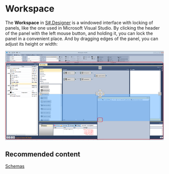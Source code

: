 # Workspace

The **Workspace** in [S\#.Designer](Designer.md) is a windowed interface with locking of panels, like the one used in Microsoft Visual Studio. By clicking the header of the panel with the left mouse button, and holding it, you can lock the panel in a convenient place. And by dragging edges of the panel, you can adjust its height or width:

![Designer Workspace 00](../images/Designer_Workspace_00.png)

## Recommended content

[Schemas](Designer_Panel_Schemas.md)
